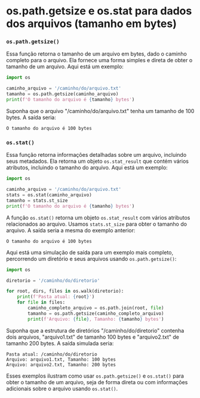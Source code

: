 # os.path.getsize e os.stat para dados dos arquivos (tamanho em bytes)

### `os.path.getsize()`

Essa função retorna o tamanho de um arquivo em bytes, dado o caminho completo para o arquivo. Ela fornece uma forma simples e direta de obter o tamanho de um arquivo. Aqui está um exemplo:

```python
import os

caminho_arquivo = '/caminho/do/arquivo.txt'
tamanho = os.path.getsize(caminho_arquivo)
print(f'O tamanho do arquivo é {tamanho} bytes')
```

Suponha que o arquivo "/caminho/do/arquivo.txt" tenha um tamanho de 100 bytes. A saída seria:

```
O tamanho do arquivo é 100 bytes
```

### `os.stat()`

Essa função retorna informações detalhadas sobre um arquivo, incluindo seus metadados. Ela retorna um objeto `os.stat_result` que contém vários atributos, incluindo o tamanho do arquivo. Aqui está um exemplo:

```python
import os

caminho_arquivo = '/caminho/do/arquivo.txt'
stats = os.stat(caminho_arquivo)
tamanho = stats.st_size
print(f'O tamanho do arquivo é {tamanho} bytes')
```

A função `os.stat()` retorna um objeto `os.stat_result` com vários atributos relacionados ao arquivo. Usamos `stats.st_size` para obter o tamanho do arquivo. A saída seria a mesma do exemplo anterior:

```
O tamanho do arquivo é 100 bytes
```

Aqui está uma simulação de saída para um exemplo mais completo, percorrendo um diretório e seus arquivos usando `os.path.getsize()`:

```python
import os

diretorio = '/caminho/do/diretorio'

for root, dirs, files in os.walk(diretorio):
    print(f'Pasta atual: {root}')
    for file in files:
        caminho_completo_arquivo = os.path.join(root, file)
        tamanho = os.path.getsize(caminho_completo_arquivo)
        print(f'Arquivo: {file}, Tamanho: {tamanho} bytes')
```

Suponha que a estrutura de diretórios "/caminho/do/diretorio" contenha dois arquivos, "arquivo1.txt" de tamanho 100 bytes e "arquivo2.txt" de tamanho 200 bytes. A saída simulada seria:

```
Pasta atual: /caminho/do/diretorio
Arquivo: arquivo1.txt, Tamanho: 100 bytes
Arquivo: arquivo2.txt, Tamanho: 200 bytes
```

Esses exemplos ilustram como usar `os.path.getsize()` e `os.stat()` para obter o tamanho de um arquivo, seja de forma direta ou com informações adicionais sobre o arquivo usando `os.stat()`.
